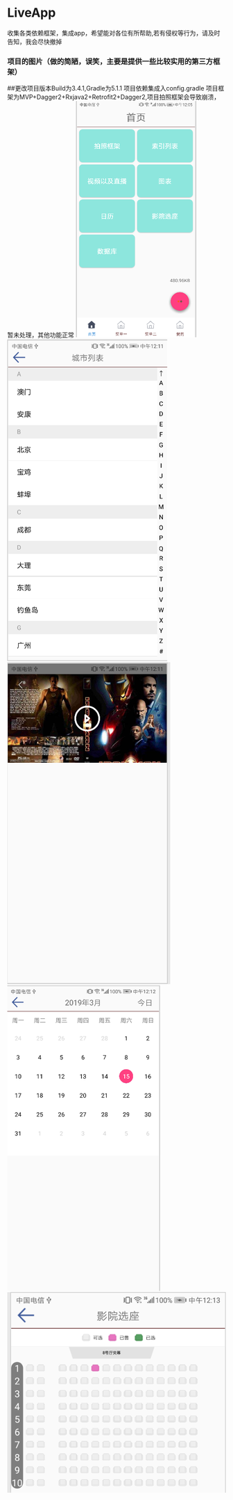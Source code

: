 # LiveApp
收集各类依赖框架，集成app，希望能对各位有所帮助,若有侵权等行为，请及时告知，我会尽快撤掉
### 项目的图片（做的简陋，误笑，主要是提供一些比较实用的第三方框架）

##更改项目版本Build为3.4.1,Gradle为5.1.1 项目依赖集成入config.gradle 项目框架为MVP+Dagger2+Rxjava2+Retrofit2+Dagger2,项目拍照框架会导致崩溃，暂未处理，其他功能正常
![首页图片](https://github.com/CasparXL/LiveApp/blob/master/app/image/home.png)
![选择城市列表带右边的索引](https://github.com/CasparXL/LiveApp/blob/master/app/image/city.jpg)
![视频直播](https://github.com/CasparXL/LiveApp/blob/master/app/image/movie.jpg)
![日历](https://github.com/CasparXL/LiveApp/blob/master/app/image/rili.jpg)
![影院选座](https://github.com/CasparXL/LiveApp/blob/master/app/image/selectSeat.jpg)
